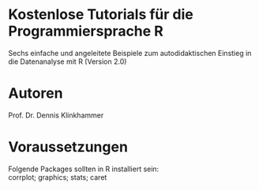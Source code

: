 # Kostenlose Tutorials für die Programmiersprache R
Sechs einfache und angeleitete Beispiele zum autodidaktischen Einstieg in die Datenanalyse mit R (Version 2.0)

# Autoren
Prof. Dr. Dennis Klinkhammer

# Voraussetzungen
Folgende Packages sollten in R installiert sein:<br>
corrplot; graphics; stats; caret
